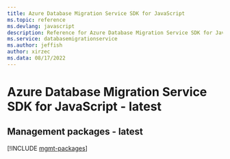 ```yaml
---
title: Azure Database Migration Service SDK for JavaScript
ms.topic: reference
ms.devlang: javascript
description: Reference for Azure Database Migration Service SDK for JavaScript
ms.service: databasemigrationservice
ms.author: jeffish
author: xirzec
ms.data: 08/17/2022
---
```

# Azure Database Migration Service SDK for JavaScript - latest

## Management packages - latest
[!INCLUDE [mgmt-packages](database-migration-service-mgmt-index.md)]